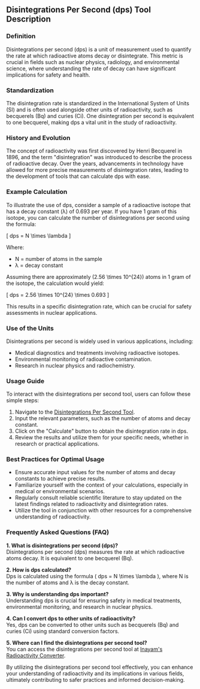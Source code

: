 ## Disintegrations Per Second (dps) Tool Description

### Definition
Disintegrations per second (dps) is a unit of measurement used to quantify the rate at which radioactive atoms decay or disintegrate. This metric is crucial in fields such as nuclear physics, radiology, and environmental science, where understanding the rate of decay can have significant implications for safety and health.

### Standardization
The disintegration rate is standardized in the International System of Units (SI) and is often used alongside other units of radioactivity, such as becquerels (Bq) and curies (Ci). One disintegration per second is equivalent to one becquerel, making dps a vital unit in the study of radioactivity.

### History and Evolution
The concept of radioactivity was first discovered by Henri Becquerel in 1896, and the term "disintegration" was introduced to describe the process of radioactive decay. Over the years, advancements in technology have allowed for more precise measurements of disintegration rates, leading to the development of tools that can calculate dps with ease.

### Example Calculation
To illustrate the use of dps, consider a sample of a radioactive isotope that has a decay constant (λ) of 0.693 per year. If you have 1 gram of this isotope, you can calculate the number of disintegrations per second using the formula:

\[ dps = N \times \lambda \]

Where:
- N = number of atoms in the sample
- λ = decay constant

Assuming there are approximately \(2.56 \times 10^{24}\) atoms in 1 gram of the isotope, the calculation would yield:

\[ dps = 2.56 \times 10^{24} \times 0.693 \]

This results in a specific disintegration rate, which can be crucial for safety assessments in nuclear applications.

### Use of the Units
Disintegrations per second is widely used in various applications, including:
- Medical diagnostics and treatments involving radioactive isotopes.
- Environmental monitoring of radioactive contamination.
- Research in nuclear physics and radiochemistry.

### Usage Guide
To interact with the disintegrations per second tool, users can follow these simple steps:
1. Navigate to the [Disintegrations Per Second Tool](https://www.inayam.co/unit-converter/radioactivity).
2. Input the relevant parameters, such as the number of atoms and decay constant.
3. Click on the "Calculate" button to obtain the disintegration rate in dps.
4. Review the results and utilize them for your specific needs, whether in research or practical applications.

### Best Practices for Optimal Usage
- Ensure accurate input values for the number of atoms and decay constants to achieve precise results.
- Familiarize yourself with the context of your calculations, especially in medical or environmental scenarios.
- Regularly consult reliable scientific literature to stay updated on the latest findings related to radioactivity and disintegration rates.
- Utilize the tool in conjunction with other resources for a comprehensive understanding of radioactivity.

### Frequently Asked Questions (FAQ)

**1. What is disintegrations per second (dps)?**  
Disintegrations per second (dps) measures the rate at which radioactive atoms decay. It is equivalent to one becquerel (Bq).

**2. How is dps calculated?**  
Dps is calculated using the formula \( dps = N \times \lambda \), where N is the number of atoms and λ is the decay constant.

**3. Why is understanding dps important?**  
Understanding dps is crucial for ensuring safety in medical treatments, environmental monitoring, and research in nuclear physics.

**4. Can I convert dps to other units of radioactivity?**  
Yes, dps can be converted to other units such as becquerels (Bq) and curies (Ci) using standard conversion factors.

**5. Where can I find the disintegrations per second tool?**  
You can access the disintegrations per second tool at [Inayam's Radioactivity Converter](https://www.inayam.co/unit-converter/radioactivity).

By utilizing the disintegrations per second tool effectively, you can enhance your understanding of radioactivity and its implications in various fields, ultimately contributing to safer practices and informed decision-making.